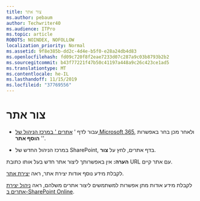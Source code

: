 ```yaml
---
title: צור אתר
ms.author: pebaum
author: Techwriter40
ms.audience: ITPro
ms.topic: article
ROBOTS: NOINDEX, NOFOLLOW
localization_priority: Normal
ms.assetid: 9f8e385b-dd2c-4d4e-b5f0-e28a24db4d83
ms.openlocfilehash: fd09c720f8f2eae7233d07c287a9c03b8793b2b2
ms.sourcegitcommit: b43f77221f47b50c41197a448a9c26c423ce1ad5
ms.translationtype: MT
ms.contentlocale: he-IL
ms.lasthandoff: 11/15/2019
ms.locfileid: "37769556"
---
```

# <a name="create-a-site"></a>צור אתר

- עבור לדף ' [אתרים ' במרכז הניהול של Microsoft 365](https://portal.office.com/adminportal/home#/SitesList), ולאחר מכן בחר באפשרות ' **הוסף אתר**'. 
    
- במרכז הניהול החדש של SharePoint, בדף אתרים, לחץ על **צור**. 
    
**הערה:** אין באפשרותך ליצור אתר חדש בעל אותו כתובת URL עם אתר קיים. 
  
לקבלת מידע נוסף אודות יצירת אתר, ראה [יצירת אתר](https://go.microsoft.com/fwlink/?linkid=866295).
  
לקבלת מידע אודות מתן אפשרות למשתמשים ליצור אתרים משלהם, ראה [ניהול יצירת אתרים ב-SharePoint Online](https://go.microsoft.com/fwlink/?linkid=866296).
  

